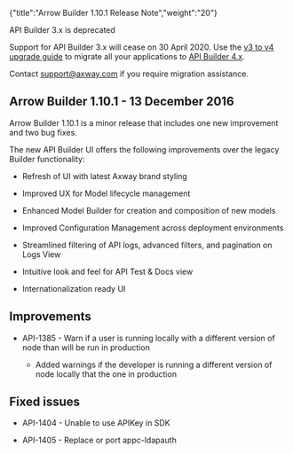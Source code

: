 {"title":"Arrow Builder 1.10.1 Release Note","weight":"20"} 

API Builder 3.x is deprecated

Support for API Builder 3.x will cease on 30 April 2020. Use the [v3 to v4 upgrade guide](https://docs.axway.com/bundle/API_Builder_4x_allOS_en/page/api_builder_v3_to_v4_upgrade_guide.html) to migrate all your applications to [API Builder 4.x](https://docs.axway.com/bundle/API_Builder_4x_allOS_en/page/api_builder_getting_started_guide.html).

Contact [support@axway.com](mailto:support@axway.com) if you require migration assistance.

## Arrow Builder 1.10.1 - 13 December 2016

Arrow Builder 1.10.1 is a minor release that includes one new improvement and two bug fixes.

The new API Builder UI offers the following improvements over the legacy Builder functionality:

*   Refresh of UI with latest Axway brand styling
    
*   Improved UX for Model lifecycle management
    
*   Enhanced Model Builder for creation and composition of new models
    
*   Improved Configuration Management across deployment environments
    
*   Streamlined filtering of API logs, advanced filters, and pagination on Logs View
    
*   Intuitive look and feel for API Test & Docs view
    
*   Internationalization ready UI
    

## Improvements

*   API-1385 - Warn if a user is running locally with a different version of node than will be run in production
    
    *   Added warnings if the developer is running a different version of node locally that the one in production
        

## Fixed issues

*   API-1404 - Unable to use APIKey in SDK
    
*   API-1405 - Replace or port appc-ldapauth